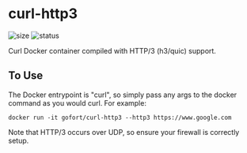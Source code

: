 # curl-http3

![size](https://img.shields.io/docker/image-size/gofort/curl-http3/latest)
![status](https://img.shields.io/docker/cloud/build/gofort/curl-http3)

Curl Docker container compiled with HTTP/3 (h3/quic) support.

## To Use
The Docker entrypoint is "curl", so simply pass any args to the docker command as you would curl. For example:
```
docker run -it gofort/curl-http3 --http3 https://www.google.com
```
Note that HTTP/3 occurs over UDP, so ensure your firewall is correctly setup.
